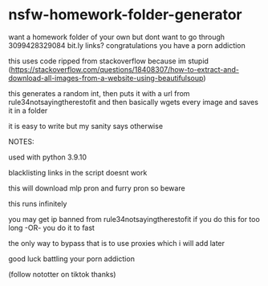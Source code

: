 # nsfw-homework-folder-generator
want a homework folder of your own but dont want to go through 3099428329084 bit.ly links? congratulations you have a porn addiction

this uses code ripped from stackoverflow because im stupid (https://stackoverflow.com/questions/18408307/how-to-extract-and-download-all-images-from-a-website-using-beautifulsoup)

this generates a random int, then puts it with a url from rule34notsayingtherestofit and then basically wgets every image and saves it in a folder

it is easy to write but my sanity says otherwise

NOTES:

used with python 3.9.10

blacklisting links in the script doesnt work

this will download mlp pron and furry pron so beware

this runs infinitely

you may get ip banned from rule34notsayingtherestofit if you do this for too long
-OR-
you do it to fast

the only way to bypass that is to use proxies which i will add later

good luck battling your porn addiction

(follow nototter on tiktok thanks)
